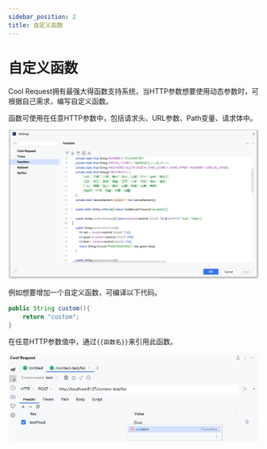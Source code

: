 ```yaml
---
sidebar_position: 2
title: 自定义函数
---
```


# 自定义函数

Cool Request拥有最强大得函数支持系统，当HTTP参数想要使用动态参数时，可根据自己需求，编写自定义函数。

函数可使用在任意HTTP参数中，包括请求头、URL参数、Path变量、请求体中。

![Alt text](../images/function.png)

例如想要增加一个自定义函数，可编译以下代码。
```java
public String custom(){
    return "custom";
}
```

在任意HTTP参数值中，通过`{{函数名}}`来引用此函数。

![Alt text](../images/function_example.png)
